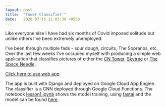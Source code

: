 ```yaml
---
layout: post
title:  "Tower Classifier'"
date:   2020-07-15 21:03:36 +0530
---
```


Like everyone else I have had six months of Covid imposed solitude but unlike others I've been extremely unemployed.

I've been through multiple fads - sour dough, circuits, The Sopranos, etc. Over the last few weeks I've occupied myself with producing a simple web application that classifies pictures of either the [CN Tower](https://en.wikipedia.org/wiki/CN_Tower), [Skytree](https://en.wikipedia.org/wiki/Tokyo_Skytree) or [The Space Needle](https://en.wikipedia.org/wiki/Space_Needle).

[Click here to use web app](https://lucid-sonar-280416.uc.r.appspot.com/)

The app is built with Django and deployed on Google Cloud App Engine. The classifier is a CNN deployed through Google Cloud Functions. The notebook [lesson1.ipynb](https://github.com/jkennedy559/course-v3/blob/master/assignments%20/lesson1.ipynb) shows the model training, using [fastai](https://www.fast.ai/) and the model can be found [here](https://github.com/jkennedy559/course-v3/blob/master/assignments%20/data/towers/export.pkl).